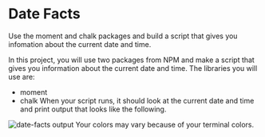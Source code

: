 # Date Facts
Use the moment and chalk packages and build a script that gives you infomation about the current date and time.

In this project, you will use two packages from NPM and make a script that gives you information about the current date and time. The libraries you will use are:

- moment
- chalk
When your script runs, it should look at the current date and time and print output that looks like the following.

![date-facts output](https://tiy-learn-content.s3.amazonaws.com/3e82038b-Screen%20Shot%202017-07-18%20at%203.08.48%20PM.png)
Your colors may vary because of your terminal colors.
